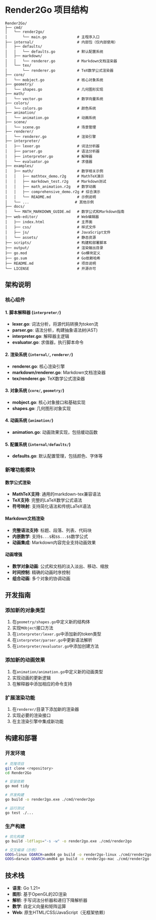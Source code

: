 # Render2Go 项目结构

```
Render2Go/
├── cmd/
│   └── render2go/
│       └── main.go              # 主程序入口
├── internal/                    # 内部包（仅内部使用）
│   ├── defaults/
│   │   └── defaults.go          # 默认配置系统
│   ├── markdown/
│   │   └── renderer.go          # Markdown文档渲染器
│   └── tex/
│       └── renderer.go          # TeX数学公式渲染器
├── core/
│   └── mobject.go               # 核心对象系统
├── geometry/
│   └── shapes.go                # 几何图形实现
├── math/
│   └── vector.go                # 数学向量系统
├── colors/
│   └── colors.go                # 颜色系统
├── animation/
│   └── animation.go             # 动画系统
├── scene/
│   └── scene.go                 # 场景管理
├── renderer/
│   └── renderer.go              # 渲染引擎
├── interpreter/
│   ├── lexer.go                 # 词法分析器
│   ├── parser.go                # 语法分析器
│   ├── interpreter.go           # 解释器
│   └── evaluator.go             # 求值器
├── examples/
│   ├── math/                    # 数学相关示例
│   │   ├── mathtex_demo.r2g     # MathTeX演示
│   │   ├── markdown_test.r2g    # Markdown测试
│   │   ├── math_animation.r2g   # 数学动画
│   │   ├── comprehensive_demo.r2g # 综合演示
│   │   └── README.md            # 示例说明
│   └── ...                     # 其他示例
├── docs/
│   └── MATH_MARKDOWN_GUIDE.md   # 数学公式和Markdown指南
├── web-editor/                  # Web编辑器
│   ├── index.html               # 主界面
│   ├── css/                     # 样式文件
│   ├── js/                      # JavaScript文件
│   └── assets/                  # 静态资源
├── scripts/                     # 构建和部署脚本
├── output/                      # 渲染输出目录
├── go.mod                       # Go模块定义
├── go.sum                       # Go依赖哈希
├── README.md                    # 项目说明
└── LICENSE                      # 开源许可
```

## 架构说明

### 核心组件

#### 1. 脚本解释器 (`interpreter/`)
- **lexer.go**: 词法分析，将源代码转换为token流
- **parser.go**: 语法分析，构建抽象语法树(AST)
- **interpreter.go**: 解释器主逻辑
- **evaluator.go**: 求值器，执行脚本命令

#### 2. 渲染系统 (`internal/`, `renderer/`)
- **renderer.go**: 核心渲染引擎
- **markdown/renderer.go**: Markdown文档渲染器
- **tex/renderer.go**: TeX数学公式渲染器

#### 3. 对象系统 (`core/`, `geometry/`)
- **mobject.go**: 核心对象接口和基础实现
- **shapes.go**: 几何图形对象实现

#### 4. 动画系统 (`animation/`)
- **animation.go**: 动画效果实现，包括缓动函数

#### 5. 配置系统 (`internal/defaults/`)
- **defaults.go**: 默认配置管理，包括颜色、字体等

### 新增功能模块

#### 数学公式渲染
- **MathTeX支持**: 通用的markdown-tex兼容语法
- **TeX支持**: 完整的LaTeX数学公式语法
- **符号映射**: 支持简化语法和传统LaTeX语法

#### Markdown文档渲染
- **完整语法支持**: 标题、段落、列表、代码块
- **内嵌数学**: 支持`$...$`和`$$...$$`数学公式
- **动画集成**: Markdown内容完全支持动画效果

#### 动画增强
- **数学对象动画**: 公式和文档的淡入淡出、移动、缩放
- **时间控制**: 精确的动画时序控制
- **组合动画**: 多个对象的协调动画

## 开发指南

### 添加新的对象类型
1. 在`geometry/shapes.go`中定义新的结构体
2. 实现`MObject`接口方法
3. 在`interpreter/lexer.go`中添加新的token类型
4. 在`interpreter/parser.go`中更新语法解析
5. 在`interpreter/evaluator.go`中添加创建方法

### 添加新的动画效果
1. 在`animation/animation.go`中定义新的动画类型
2. 实现动画的更新逻辑
3. 在解释器中添加相应的命令支持

### 扩展渲染功能
1. 在`renderer/`目录下添加新的渲染器
2. 实现必要的渲染接口
3. 在主渲染引擎中集成新功能

## 构建和部署

### 开发环境
```bash
# 克隆项目
git clone <repository>
cd Render2Go

# 安装依赖
go mod tidy

# 开发构建
go build -o render2go.exe ./cmd/render2go

# 运行测试
go test ./...
```

### 生产构建
```bash
# 优化构建
go build -ldflags="-s -w" -o render2go.exe ./cmd/render2go

# 交叉编译（示例）
GOOS=linux GOARCH=amd64 go build -o render2go-linux ./cmd/render2go
GOOS=darwin GOARCH=amd64 go build -o render2go-mac ./cmd/render2go
```

## 技术栈

- **语言**: Go 1.21+
- **图形**: 基于OpenGL的2D渲染
- **解析**: 手写词法分析器和递归下降解析器
- **数学**: 自定义向量和矩阵运算
- **Web**: 原生HTML/CSS/JavaScript（无框架依赖）
